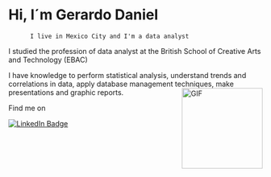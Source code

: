 # Hi, I´m Gerardo Daniel
          I live in Mexico City and I'm a data analyst

I studied the profession of data analyst at the British School of Creative Arts and Technology (EBAC)

I have knowledge to perform statistical analysis, understand trends and correlations in data, apply database management techniques, make presentations and graphic reports.
<img align="right" alt="GIF" height="160px" src="https://media.giphy.com/media/du3J3cXyzhj75IOgvA/giphy.gif" />


Find me on

<a href="https://www.linkedin.com/in/daniel-romero-analist/">
      <img src="https://img.shields.io/badge/LinkedIn-blue?style=for-the-badge&logo=linkedin&logoColor=white" alt="LinkedIn Badge"/>
</a>
